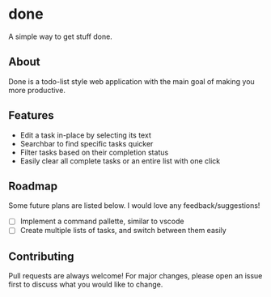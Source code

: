 # done

A simple way to get stuff done.

## About

Done is a todo-list style web application with the main goal of making you more productive.

## Features

- Edit a task in-place by selecting its text
- Searchbar to find specific tasks quicker
- Filter tasks based on their completion status
- Easily clear all complete tasks or an entire list with one click

## Roadmap

Some future plans are listed below. I would love any feedback/suggestions!
- [ ] Implement a command pallette, similar to vscode
- [ ] Create multiple lists of tasks, and switch between them easily

## Contributing

Pull requests are always welcome! For major changes, please open an issue first to discuss what you would like to change.
